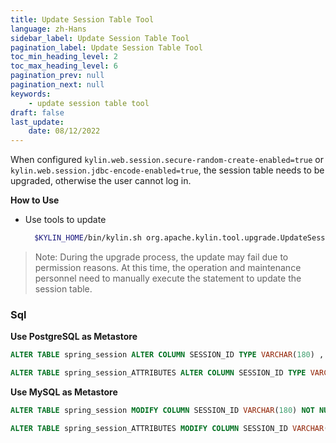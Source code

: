 ```yaml
---
title: Update Session Table Tool
language: zh-Hans
sidebar_label: Update Session Table Tool
pagination_label: Update Session Table Tool
toc_min_heading_level: 2
toc_max_heading_level: 6
pagination_prev: null
pagination_next: null
keywords:
    - update session table tool
draft: false
last_update:
    date: 08/12/2022
---
```


When configured `kylin.web.session.secure-random-create-enabled=true` or `kylin.web.session.jdbc-encode-enabled=true`, the session table needs to be upgraded, otherwise the user cannot log in.

**How to Use**

- Use tools to update
  
    ```bash
      $KYLIN_HOME/bin/kylin.sh org.apache.kylin.tool.upgrade.UpdateSessionTableCLI
    ```
    
> Note: During the upgrade process, the update may fail due to permission reasons. At this time, the operation and maintenance personnel need to manually execute the statement to update the session table.

### Sql

**Use PostgreSQL as Metastore**

```sql
ALTER TABLE spring_session ALTER COLUMN SESSION_ID TYPE VARCHAR(180) , ALTER COLUMN SESSION_ID SET NOT NULL;

ALTER TABLE spring_session_ATTRIBUTES ALTER COLUMN SESSION_ID TYPE VARCHAR(180) , ALTER COLUMN SESSION_ID SET NOT NULL;
```

**Use MySQL as Metastore**

```sql
ALTER TABLE spring_session MODIFY COLUMN SESSION_ID VARCHAR(180) NOT NULL;

ALTER TABLE spring_session_ATTRIBUTES MODIFY COLUMN SESSION_ID VARCHAR(180) NOT NULL;
```

